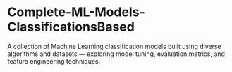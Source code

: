 # Complete-ML-Models-ClassificationsBased
A collection of Machine Learning classification models built using diverse algorithms and datasets — exploring model tuning, evaluation metrics, and feature engineering techniques.
